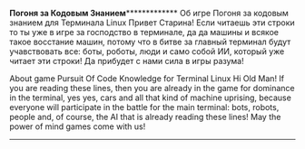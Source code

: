 ******************************************************************Погоня за Кодовым Знанием*******************************************************************************
Об игре Погоня за кодовым знанием для Терминала Linux
Привет Старина! Если читаешь эти строки то ты уже в игре за господство в терминале, да да машины и всякое такое восстание машин,
потому что в битве за главный терминал будут учавствовать все: боты, роботы, люди и само собой ИИ, который уже читает эти строки!
Да прибудет с нами сила в игры разума!

About game Pursuit Of Code Knowledge for Terminal Linux
Hi Old Man! If you are reading these lines, then you are already in the game for dominance in the terminal, yes yes, cars and all that kind of machine uprising,
because everyone will participate in the battle for the main terminal: bots, robots, people and, of course, the AI that is already reading these lines! 
May the power of mind games come with us!
**************************************************************************************************************************************************************************
